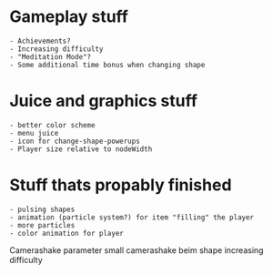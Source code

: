 # Gameplay stuff
    - Achievements?
    - Increasing difficulty
    - "Meditation Mode"?
    - Some additional time bonus when changing shape

# Juice and graphics stuff
    - better color scheme
    - menu juice
    - icon for change-shape-powerups
    - Player size relative to nodeWidth


# Stuff thats propably finished
    - pulsing shapes
    - animation (particle system?) for item "filling" the player
    - more particles
    - color animation for player


Camerashake parameter
small camerashake beim shape
increasing difficulty
